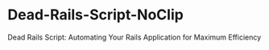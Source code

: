 # Dead-Rails-Script-NoClip
Dead Rails Script: Automating Your Rails Application for Maximum Efficiency
